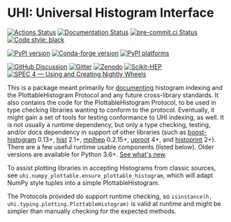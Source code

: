 # UHI: Universal Histogram Interface

[![Actions Status][actions-badge]][actions-link]
[![Documentation Status][rtd-badge]][rtd-link]
[![pre-commit.ci Status][pre-commit-badge]][pre-commit-link]
[![Code style: black][black-badge]][black-link]

[![PyPI version][pypi-version]][pypi-link]
[![Conda-forge version][conda-badge]][conda-link]
[![PyPI platforms][pypi-platforms]][pypi-link]

[![GitHub Discussion][github-discussions-badge]][github-discussions-link]
[![Gitter][gitter-badge]][gitter-link]
[![Zenodo][zenodo-badge]][zenodo-link]
[![Scikit-HEP][sk-badge]](https://scikit-hep.org/)
[![SPEC 4 — Using and Creating Nightly Wheels][spec4-badge]][spec4-link]


This is a package meant primarily for [documenting][rtd-link] histogram
indexing and the PlottableHistogram Protocol and any future cross-library
standards. It also contains the code for the PlottableHistogram Protocol, to be
used in type checking libraries wanting to conform to the protocol. Eventually,
it might gain a set of tools for testing conformance to UHI indexing, as well.
It is not usually a runtime dependency, but only a type checking, testing,
and/or docs dependency in support of other libraries (such as
[boost-histogram][] 0.13+, [hist][] 2.1+, [mplhep][] 0.2.15+, [uproot][] 4+,
and [histoprint][] 2+).  There are a few useful runtime usable components
(listed below). Older versions are available for Python 3.6+. [See what's
new](https://github.com/scikit-hep/uhi/releases).

To assist plotting libraries in accepting Histograms from classic sources, see
`uhi.numpy_plottable.ensure_plottable_histogram`, which will adapt NumPy style
tuples into a simple PlottableHistogram.

The Protocols provided do support runtime checking, so
`isinstance(h, uhi.typing.plotting.PlottableHistogram)` is valid at runtime and
might be simpler than manually checking for the expected methods.

[actions-badge]:            https://github.com/Scikit-HEP/uhi/workflows/CI/badge.svg
[actions-link]:             https://github.com/Scikit-HEP/uhi/actions
[black-badge]:              https://img.shields.io/badge/code%20style-black-000000.svg
[black-link]:               https://github.com/psf/black
[conda-badge]:              https://img.shields.io/conda/vn/conda-forge/uhi
[conda-link]:               https://github.com/conda-forge/uhi-feedstock
[github-discussions-badge]: https://img.shields.io/static/v1?label=Discussions&message=Ask&color=blue&logo=github
[github-discussions-link]:  https://github.com/Scikit-HEP/uhi/discussions
[gitter-badge]:             https://badges.gitter.im/https://github.com/Scikit-HEP/uhi/community.svg
[gitter-link]:              https://gitter.im/https://github.com/Scikit-HEP/uhi/community?utm_source=badge&utm_medium=badge&utm_campaign=pr-badge
[zenodo-badge]:             https://zenodo.org/badge/DOI/10.5281/zenodo.13883674.svg
[zenodo-link]:              https://doi.org/10.5281/zenodo.13883674
[pre-commit-badge]:         https://results.pre-commit.ci/badge/github/scikit-hep/uhi/main.svg
[pre-commit-link]:          https://results.pre-commit.ci/repo/github/309772485
[pypi-link]:                https://pypi.org/project/uhi/
[pypi-platforms]:           https://img.shields.io/pypi/pyversions/uhi
[pypi-version]:             https://badge.fury.io/py/uhi.svg
[rtd-badge]:                https://readthedocs.org/projects/uhi/badge/?version=latest
[rtd-link]:                 https://uhi.readthedocs.io/en/latest/?badge=latest
[sk-badge]:                 https://scikit-hep.org/assets/images/Scikit--HEP-Project-blue.svg
[spec4-badge]:              https://img.shields.io/badge/SPEC-4-green?labelColor=%23004811&color=%235CA038
[spec4-link]:               https://scientific-python.org/specs/spec-0004/

[boost-histogram]:          https://github.com/scikit-hep/boost-histogram
[hist]:                     https://github.com/scikit-hep/hist
[mplhep]:                   https://github.com/scikit-hep/mplhep
[uproot]:                   https://github.com/scikit-hep/uproot4
[histoprint]:               https://github.com/scikit-hep/histoprint
